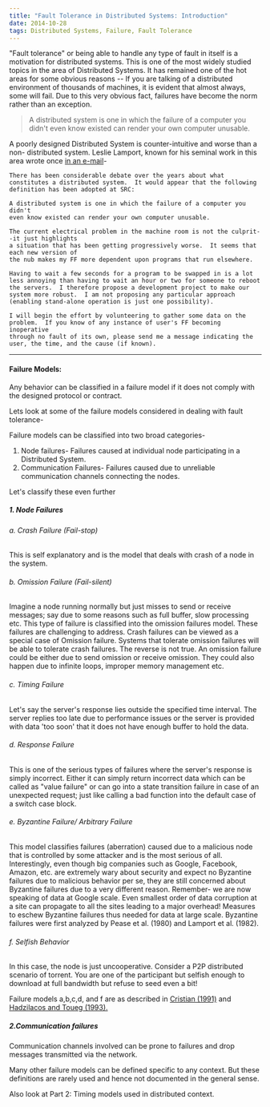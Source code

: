 ```yaml
---
title: "Fault Tolerance in Distributed Systems: Introduction"
date: 2014-10-28
tags: Distributed Systems, Failure, Fault Tolerance
---
```


"Fault tolerance" or being able to handle any type of fault in itself is a motivation for distributed systems. This is one of the most widely studied topics in the area of Distributed Systems. It has remained one of the hot areas for some obvious reasons -- If you are talking of a distributed environment of thousands of machines, it is evident that almost always, some will fail. Due to this very obvious fact, failures have become the norm rather than an exception.

> A distributed system is one in which the failure of a computer you didn't
> even know existed can render your own computer unusable.

A poorly designed Distributed System is counter-intuitive and worse than a non- distributed system. Leslie Lamport, known for his seminal work in this area wrote once [in an e-mail](http://research.microsoft.com/en-us/um/people/lamport/pubs/distributed-system.txt)-

```noLineNumbers:leslie-lamport-letter
There has been considerable debate over the years about what
constitutes a distributed system.  It would appear that the following
definition has been adopted at SRC:

A distributed system is one in which the failure of a computer you didn't
even know existed can render your own computer unusable.

The current electrical problem in the machine room is not the culprit--it just highlights
a situation that has been getting progressively worse.  It seems that each new version of
the nub makes my FF more dependent upon programs that run elsewhere.

Having to wait a few seconds for a program to be swapped in is a lot
less annoying than having to wait an hour or two for someone to reboot
the servers.  I therefore propose a development project to make our
system more robust.  I am not proposing any particular approach
(enabling stand-alone operation is just one possibility).

I will begin the effort by volunteering to gather some data on the
problem.  If you know of any instance of user's FF becoming inoperative
through no fault of its own, please send me a message indicating the
user, the time, and the cause (if known).

```

---

#### Failure Models:

Any behavior can be classified in a failure model if it does not comply with the designed protocol or contract.

Lets look at some of the failure models considered in dealing with fault tolerance-

Failure models can be classified into two broad categories-

1. Node failures- Failures caused at individual node participating in a Distributed System.
2. Communication Failures- Failures caused due to unreliable communication channels connecting the nodes.

Let's classify these even further

##### 1. Node Failures

###### a. Crash Failure (Fail-stop)

This is self explanatory and is the model that deals with crash of a node in the system.

###### b. Omission Failure (Fail-silent)

Imagine a node running normally but just misses to send or receive messages; say due to some reasons such as full buffer, slow processing etc. This type of failure is classified into the omission failures model. These failures are challenging to address. Crash failures can be viewed as a special case of Omission failure. Systems that tolerate omission failures will be able to tolerate crash failures. The reverse is not true. An omission failure could be either due to send omission or receive omission. They could also happen due to infinite loops, improper memory management etc.

###### c. Timing Failure

Let's say the server's response lies outside the specified time interval. The server replies too late due to performance issues or the server is provided with data 'too soon' that it does not have enough buffer to hold the data.

###### d. Response Failure

This is one of the serious types of failures where the server's response is simply incorrect. Either it can simply return incorrect data which can be called as "value failure" or can go into a state transition failure in case of an unexpected request; just like calling a bad function into the default case of a switch case block.

###### e. Byzantine Failure/ Arbitrary Failure

This model classifies failures (aberration) caused due to a malicious node that is controlled by some attacker and is the most serious of all. Interestingly, even though big companies such as Google, Facebook, Amazon, etc. are extremely wary about security and expect no Byzantine failures due to malicious behavior per se, they are still concerned about Byzantine failures due to a very different reason. Remember- we are now speaking of data at Google scale. Even smallest order of data corruption at a site can propagate to all the sites leading to a major overhead! Measures to eschew Byzantine failures thus needed for data at large scale. Byzantine failures were first analyzed by Pease et al. (1980) and Lamport et al. (1982).

###### f. Selfish Behavior

In this case, the node is just uncooperative. Consider a P2P distributed scenario of torrent. You are one of the participant but selfish enough to download at full bandwidth but refuse to seed even a bit!

Failure models a,b,c,d, and f are as described in [Cristian (1991)](http://www.ict.kth.se/courses/2G1126/vt03/papers/cristian93understanding.pdf) and [Hadzilacos and Toueg (1993).](http://disi.unitn.it/~montreso/ds/syllabus/papers/FaultTolerantBroadcast.pdf)

##### 2.Communication failures

Communication channels involved can be prone to failures and drop messages transmitted via the network.

Many other failure models can be defined specific to any context. But these definitions are rarely used and hence not documented in the general sense.

Also look at Part 2: Timing models used in distributed context.
